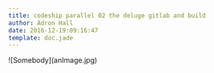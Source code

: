 ```yaml
---
title: codeship parallel 02 the deluge gitlab and build
author: Adron Hall
date: 2016-12-19:09:16:47
template: doc.jade
---
```

<div class="image float-left">
    ![Somebody](anImage.jpg)
</div>
